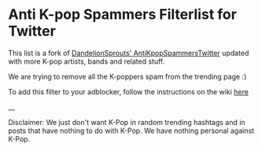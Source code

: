 # Anti K-pop Spammers Filterlist for Twitter
This list is a fork of [DandelionSprouts' AntiKpopSpammersTwitter](https://github.com/DandelionSprout/adfilt) updated with more K-pop artists, bands and related stuff.

We are trying to remove all the K-poppers spam from the trending page :)

To add this filter to your adblocker, follow the instructions on the wiki [here](https://github.com/Cinnamon-Unltd/Anti-Kpop-Spammers-Filterlist-for-Twitter/wiki/How-to-Install)

__

Disclaimer: We just don't want K-Pop in random trending hashtags and in posts that have nothing to do with K-Pop. We have nothing personal against K-Pop.

